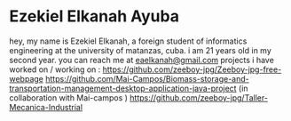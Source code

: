 # Ezekiel Elkanah Ayuba
hey, my name is Ezekiel Elkanah, a foreign student of informatics engineering at the university of matanzas, cuba.
i am 21 years old in my second year.
you can reach me at eaelkanah@gmail.com 
projects i have worked on / working on :
https://github.com/zeeboy-jpg/Zeeboy-jpg-free-webpage
https://github.com/Mai-Campos/Biomass-storage-and-transportation-management-desktop-application-java-project (in collaboration with Mai-campos )
https://github.com/zeeboy-jpg/Taller-Mecanica-Industrial
